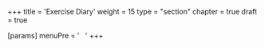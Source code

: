 +++
title = 'Exercise Diary'
weight = 15
type = "section"
chapter = true
draft = true

[params]
  menuPre = '&nbsp;<i class="fa-solid fa-dumbbell"></i>&nbsp;&nbsp;'
+++
